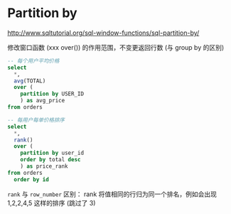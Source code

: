 # Partition by

<http://www.sqltutorial.org/sql-window-functions/sql-partition-by/>

修改窗口函数 (xxx over()) 的作用范围，不变更返回行数 (与 group by 的区别)

```sql
-- 每个用户平均价格
select
  *,
  avg(TOTAL)
  over (
    partition by USER_ID
    ) as avg_price
from orders

-- 每用户每单价格排序
select
  *,
  rank()
  over (
    partition by user_id
    order by total desc
    ) as price_rank
from orders
  order by id
```

`rank` 与 `row_number` 区别： rank 将值相同的行归为同一个排名，例如会出现 1,2,2,4,5 这样的排序 (跳过了 3)
